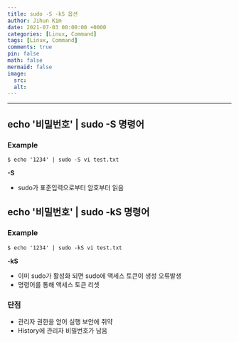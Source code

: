 ```yaml
---
title: sudo -S -kS 옵션 
author: Jihun Kim
date: 2021-07-03 00:00:00 +0000
categories: [Linux, Command]
tags: [Linux, Command]
comments: true
pin: false
math: false
mermaid: false
image:
  src:
  alt:
---
```

---

## echo '비밀번호' | sudo -S 명령어

### Example
```shell
$ echo '1234' | sudo -S vi test.txt
```

**-S** 
- sudo가 표준입력으로부터 암호부터 읽음

## echo '비밀번호' | sudo -kS 명령어

### Example
```shell
$ echo '1234' | sudo -kS vi test.txt
```

**-kS**
- 이미 sudo가 활성화 되면 sudo에 액세스 토큰이 생성 오류발생
- 명령어를 통해 액세스 토큰 리셋

### 단점
- 관리자 권한을 얻어 실행 보안에 취약
- History에 관리자 비밀번호가 남음